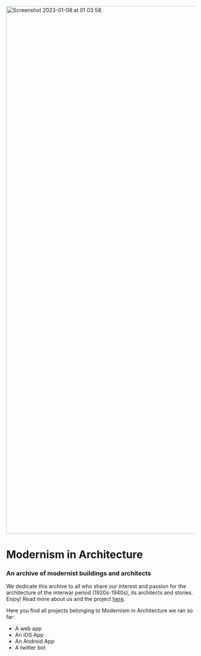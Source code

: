 <img width="1410" alt="Screenshot 2023-01-08 at 01 03 58" src="https://user-images.githubusercontent.com/14828299/211174855-d0863407-af79-490e-8f44-611267d07fa7.png">

# Modernism in Architecture
### An archive of modernist buildings and architects

We dedicate this archive to all who share our interest and passion for the architecture of the interwar period (1920s-1940s), its architects and stories. Enjoy! Read more about us and the project [here](https://modernism-in-architecture.org/about/).

Here you find all projects belonging to Modernism in Architecture we ran so far:

- A web app
- An iOS App
- An Android App
- A twitter bot
